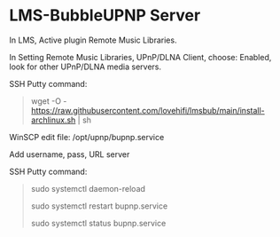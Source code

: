 # LMS-BubbleUPNP Server
In LMS, Active plugin Remote Music Libraries.

In Setting Remote Music Libraries, UPnP/DLNA Client, choose: Enabled, look for other UPnP/DLNA media servers.

SSH Putty command:
> 
> wget -O - https://raw.githubusercontent.com/lovehifi/lmsbub/main/install-archlinux.sh | sh
>
WinSCP edit file: /opt/upnp/bupnp.service

Add username, pass, URL server

SSH Putty command:
>
> sudo systemctl daemon-reload
>
> sudo systemctl restart bupnp.service
>
> sudo systemctl status bupnp.service
>
